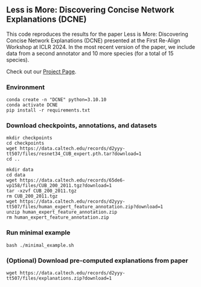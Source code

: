 ## Less is More: Discovering Concise Network Explanations (DCNE)

This code reproduces the results for the paper Less is More: Discovering Concise Network Explanations (DCNE) presented at the First Re-Align Workshop at ICLR 2024.
In the most recent version of the paper, we include data from a second annotator and 10 more species (for a total of 15 species).

Check out our [Project Page](https://www.vision.caltech.edu/dcne/).

### Environment
```
conda create -n "DCNE" python=3.10.10
conda activate DCNE
pip install -r requirements.txt
```

### Download checkpoints, annotations, and datasets
```
mkdir checkpoints
cd checkpoints
wget https://data.caltech.edu/records/d2yyy-tt507/files/resnet34_CUB_expert.pth.tar?download=1
cd ..

mkdir data
cd data
wget https://data.caltech.edu/records/65de6-vp158/files/CUB_200_2011.tgz?download=1
tar -xzvf CUB_200_2011.tgz
rm CUB_200_2011.tgz
wget https://data.caltech.edu/records/d2yyy-tt507/files/human_expert_feature_annotation.zip?download=1
unzip human_expert_feature_annotation.zip
rm human_expert_feature_annotation.zip
```

### Run minimal example
```
bash ./minimal_example.sh
```


### (Optional) Download pre-computed explanations from paper
```
wget https://data.caltech.edu/records/d2yyy-tt507/files/explanations.zip?download=1
```